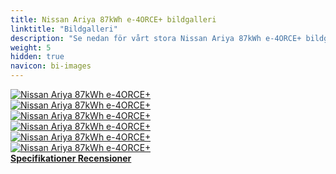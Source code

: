 ```yaml
---
title: Nissan Ariya 87kWh e-4ORCE+ bildgalleri
linktitle: "Bildgalleri"
description: "Se nedan för vårt stora Nissan Ariya 87kWh e-4ORCE+ bildgalleri. Klicka på bilderna för högupplösta versioner."
weight: 5
hidden: true
navicon: bi-images
---
```

<!-- markdownlint-disable MD033 -->
<div class="row" id ="my-gallery">
	<div class="pswp-grid-item col-6 col-md-4">
		<a href="https://media.evkx.net/multimedia/models/nissan/ariya/ariya_87kwh_e-4orceplus/exterior_1.jpg"
data-pswp-src="https://media.evkx.net/multimedia/models/nissan/ariya/ariya_87kwh_e-4orceplus/exterior_1.jpg"
data-pswp-width="3000"
data-pswp-height="2000" 
target="_blank">
			<img src="https://media.evkx.net/multimedia/models/nissan/ariya/ariya_87kwh_e-4orceplus/exterior_1_xst.jpg" alt="Nissan Ariya 87kWh e-4ORCE+" class="img-fluid " />
		</a>
	</div>
	<div class="pswp-grid-item col-6 col-md-4">
		<a href="https://media.evkx.net/multimedia/models/nissan/ariya/ariya_87kwh_e-4orceplus/exterior_2.jpg"
data-pswp-src="https://media.evkx.net/multimedia/models/nissan/ariya/ariya_87kwh_e-4orceplus/exterior_2.jpg"
data-pswp-width="3000"
data-pswp-height="1999" 
target="_blank">
			<img src="https://media.evkx.net/multimedia/models/nissan/ariya/ariya_87kwh_e-4orceplus/exterior_2_xst.jpg" alt="Nissan Ariya 87kWh e-4ORCE+" class="img-fluid " />
		</a>
	</div>
	<div class="pswp-grid-item col-6 col-md-4">
		<a href="https://media.evkx.net/multimedia/models/nissan/ariya/ariya_87kwh_e-4orceplus/main_1.jpg"
data-pswp-src="https://media.evkx.net/multimedia/models/nissan/ariya/ariya_87kwh_e-4orceplus/main_1.jpg"
data-pswp-width="3000"
data-pswp-height="1889" 
target="_blank">
			<img src="https://media.evkx.net/multimedia/models/nissan/ariya/ariya_87kwh_e-4orceplus/main_1_xst.jpg" alt="Nissan Ariya 87kWh e-4ORCE+" class="img-fluid " />
		</a>
	</div>
	<div class="pswp-grid-item col-6 col-md-4">
		<a href="https://media.evkx.net/multimedia/models/nissan/ariya/ariya_87kwh_e-4orceplus/screens_1.jpg"
data-pswp-src="https://media.evkx.net/multimedia/models/nissan/ariya/ariya_87kwh_e-4orceplus/screens_1.jpg"
data-pswp-width="3000"
data-pswp-height="1999" 
target="_blank">
			<img src="https://media.evkx.net/multimedia/models/nissan/ariya/ariya_87kwh_e-4orceplus/screens_1_xst.jpg" alt="Nissan Ariya 87kWh e-4ORCE+" class="img-fluid " />
		</a>
	</div>
	<div class="pswp-grid-item col-6 col-md-4">
		<a href="https://media.evkx.net/multimedia/models/nissan/ariya/ariya_87kwh_e-4orceplus/screens_2.jpg"
data-pswp-src="https://media.evkx.net/multimedia/models/nissan/ariya/ariya_87kwh_e-4orceplus/screens_2.jpg"
data-pswp-width="3000"
data-pswp-height="1999" 
target="_blank">
			<img src="https://media.evkx.net/multimedia/models/nissan/ariya/ariya_87kwh_e-4orceplus/screens_2_xst.jpg" alt="Nissan Ariya 87kWh e-4ORCE+" class="img-fluid " />
		</a>
	</div>
	<div class="pswp-grid-item col-6 col-md-4">
		<a href="https://media.evkx.net/multimedia/models/nissan/ariya/ariya_87kwh_e-4orceplus/trunk_1.jpg"
data-pswp-src="https://media.evkx.net/multimedia/models/nissan/ariya/ariya_87kwh_e-4orceplus/trunk_1.jpg"
data-pswp-width="3000"
data-pswp-height="1999" 
target="_blank">
			<img src="https://media.evkx.net/multimedia/models/nissan/ariya/ariya_87kwh_e-4orceplus/trunk_1_xst.jpg" alt="Nissan Ariya 87kWh e-4ORCE+" class="img-fluid " />
		</a>
	</div>
</div>
<script type="module">
  import PhotoSwipeLightbox from '/js/photoswipe-lightbox.esm.js';
    const lightbox = new PhotoSwipeLightbox({
       gallery: '#my-gallery',
        children: 'a',
        pswpModule: () => import('/js/photoswipe.esm.js')
    });
lightbox.init();
</script>
<div class="mt-3 mb-3">
<a href="../specifications/" class="text-decoration-none text-black">
<strong><i class="bi-arrow-left"></i> Specifikationer </strong>
</a>
<a href="../reviews/" class="text-decoration-none text-black float-end">
<strong>Recensioner <i class="bi-arrow-right"></i></strong>
</a>
</div>
